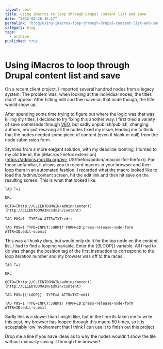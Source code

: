 ```yaml
---
layout: post
title: Using iMacros to loop through Drupal content list and save
date: "2012-02-26 16:17"
permalink: "blog/using-imacros-loop-through-drupal-content-list-and-save"
category: blog
tags: 
  - archive
published: true
---
```


#  Using iMacros to loop through Drupal content list and save

On a recent client project, I imported several hundred nodes from a legacy
system.  The problem was, when looking at the individual nodes, the titles
didn't appear.  After hitting edit and then save on that node though, the
title would show up.

After spending some time trying to figure out where the logic was that was
killing my titles, I decided to try fixing this another way.  I first tried a
variety of save commands through
[VBO](http://drupal.org/project/views_bulk_operations), but sadly
unpublish/publish, changing authors, nor just resaving all the nodes fixed my
issue, leading me to think that the nodes needed some piece of content (even
if blank or null) from the node submission form.

Stymied from a more elegant solution, with my deadline looming, I turned to my
old friend, the [iMacros Firefox extension](https://addons.mozilla.org/en-
US/firefox/addon/imacros-for-firefox/).  For those unfamiliar, it allows you
to record macros in your browser and then loop them in an automated fashion.
I recorded what the macro looked like to load the /admin/content screen, hit
the edit link and then hit save on the resulting screen.  This is what that
looked like:
````
TAB T=1

URL

GOTO=[http://CLIENTDOMAIN/admin/content](http://CLIENTDOMAIN/admin/content)

TAG POS=1  TYPE=A ATTR=TXT:edit

TAG POS=1 TYPE=INPUT:SUBMIT FORM=ID:press-release-node-form ATTR=ID:edit-submit
````

This was all hunky dory, but would only do it for the top node on the content
list.  I had to find a looping variable.  Enter the {{!LOOP}} variable.  All I
had to do was change the position tag of the first instruction to correspond
to the loop iteration number and my browser was off to the races:

````
TAB T=1

URL

GOTO=[http://CLIENTDOMAIN/admin/content](http://CLIENTDOMAIN/admin/content)

TAG POS={{!LOOP}}  TYPE=A ATTR=TXT:edit

TAG POS=1 TYPE=INPUT:SUBMIT FORM=ID:press-release-node-form ATTR=ID:edit-submit
````

Sadly this is a slower than I might like, but in the time its taken me to
write this post, my browser has looped through this macro 50 times, so it is
acceptably low involvement that I think I can use it to finish out this
project.  

Drop me a line if you have ideas as to why the nodes wouldn't show
the tile without manually saving it through the browser!